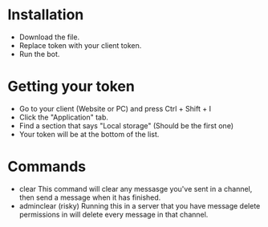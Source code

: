 # Installation
- Download the file.
- Replace token with your client token.
- Run the bot.
# Getting your token
- Go to your client (Website or PC) and press Ctrl + Shift + I
- Click the "Application" tab.
- Find a section that says "Local storage" (Should be the first one)
- Your token will be at the bottom of the list.
# Commands
* clear
This command will clear any messasge you've sent in a channel, then send a message when it has finished.
* adminclear (risky)
Running this in a server that you have message delete permissions in will delete every message in that channel.

